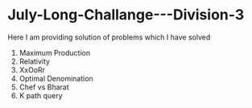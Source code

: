 # July-Long-Challange---Division-3

Here I am providing solution of problems which I have solved
1. Maximum Production
2. Relativity
3. XxOoRr
4. Optimal Denomination
5. Chef vs Bharat
6. K path query

